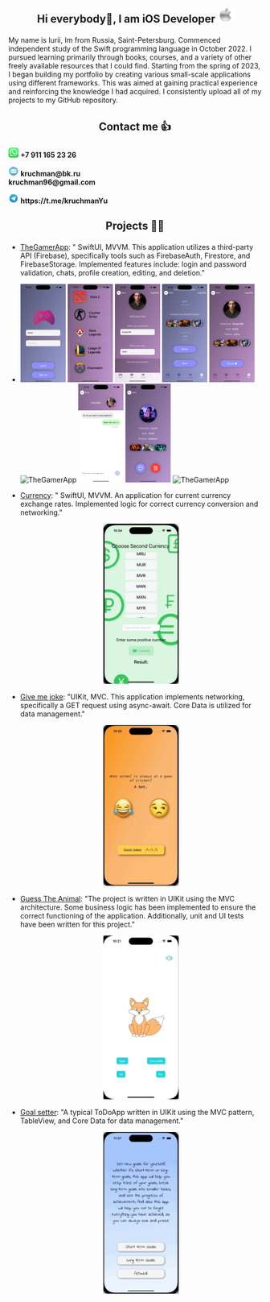 
## <p align="center"> Hi everybody🤟, I am iOS Developer   <img src="appleLogo.png" alt="image" width="30" height="30" />

My name is Iurii, Im from Russia, Saint-Petersburg. Commenced independent study of the Swift programming language in October 2022. I pursued learning primarily through books, courses, and a variety of other freely available resources that I could find. Starting from the spring of 2023, I began building my portfolio by creating various small-scale applications using different frameworks. This was aimed at gaining practical experience and reinforcing the knowledge I had acquired. I consistently upload all of my projects to my GitHub repository.

## <p align="center"> Contact me 👍

 <p>
  <img src="WhatsApp.png" alt="WhatsApp" width="20" height="20" />
   <strong>+7 911 165 23 26</strong>
</p>
<p>
  <img src="mail.png" alt="Mail" width="20" height="20" />
  <strong>kruchman@bk.ru <br>
  kruchman96@gmail.com</strong>
</p>
<p>
  <img src="telegram.png" alt="Telegram" width="20" height="20" />
  <strong>https://t.me/kruchmanYu</strong>
</p>

## <p align="center"> Projects 🧑‍💻

- [TheGamerApp](https://github.com/kruchman/TheGamerApp): "
SwiftUI, MVVM. This application utilizes a third-party API (Firebase), specifically tools such as FirebaseAuth, Firestore, and FirebaseStorage. Implemented features include: login and password validation, chats, profile creation, editing, and deletion."
- 
  <p align="leading">
     <img src="The Gamer App Content/FirstScreen.png" alt="TheGamerApp" width="90" />
    <img src="The Gamer App Content/GameSelection.png" alt="TheGamerApp" width="90" />
  <img src="The Gamer App Content/ProfileSetting1.png" alt="TheGamerApp" width="90" />
  <img src="The Gamer App Content/ProfileSetting2.png" alt="TheGamerApp" width="90" />
  <img src="The Gamer App Content/Profile.png" alt="TheGamerApp" width="90" />
  <img src="The Gamer App Content/UsersList.png" alt="TheGamerApp" width="90" />
  <img src="The Gamer App Content/Chat.png" alt="TheGamerApp" width="90" />
  <img src="The Gamer App Content/FavoritesDetail.png" alt="FavoritesDetail" width="90" />
  <img src="The Gamer App Content/TheGamerApp.gif" alt="TheGamerApp" width="90" height="200" />
</p>

- [Currency](https://github.com/kruchman/Currency): "
SwiftUI, MVVM. An application for current currency exchange rates. Implemented logic for correct currency conversion and networking."
  <p align="center">
  <img src="Currency.gif2.gif" alt="Currency" width="150" />
</p>

- [Give me joke](https://github.com/kruchman/Give-me-joke): "UIKit, MVC. This application implements networking, specifically a GET request using async-await. Core Data is utilized for data management."

  <p align="center">
  <img src="GiveMeJoke.gif2.gif" alt="Give me joke" width="150" />
</p>

- [Guess The Animal](https://github.com/kruchman/Guess-The-Animal): "The project is written in UIKit using the MVC architecture. Some business logic has been implemented to ensure the correct functioning of the application. Additionally, unit and UI tests have been written for this project."

  <p align="center">
  <img src="guessTheAnumalGif.gif" alt="GuessTheAnimal" width="150" />
</p>

- [Goal setter](https://github.com/kruchman/Goal-setter): "A typical ToDoApp written in UIKit using the MVC pattern, TableView, and Core Data for data management."

  <p align="center">
  <img src="GoalSetter.gif2.gif" alt="GoalSetter" width="150" />
</p>
